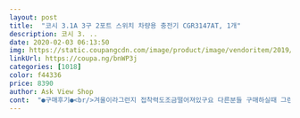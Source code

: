 ```yaml
---
layout: post 
title:  "코시 3.1A 3구 2포트 스위치 차량용 충전기 CGR3147AT, 1개" 
description: 코시 3. ..
date: 2020-02-03 06:13:50 
img: https://static.coupangcdn.com/image/product/image/vendoritem/2019/01/28/3339545327/d82a7b79-2778-48d5-b25a-1da7e76f34a8.jpg 
linkUrl: https://coupa.ng/bnWP3j 
categories: [1018] 
color: f44336 
price: 8390 
author: Ask View Shop 
cont:  "●구매후기●<br/>겨울이라그런지 접착력도조금떨어져있구요 다른분들 구매하실때 그런부분만 참고하시면 될꺼같아요~~^^<br/>버튼 형식이여서 안쓰는 잭은 꺼두고 하나만 켜놓고 다녀요 완전 만족!<br/>새로운 테이프를 새로 구입하시는게 좋을것같아요<br/>이거 제외하고는 아주 좋습니다.<br/><br/>이것저것 쓸게 많아서 3구짜리 구매했는데 디자인도 이쁘고 3구짜리라 유용하게 쓸듯 ㅎㅎ<br/>제품상태도 배송속도도 쵝오라서그런지 주문한지 하루도안되서받았어요 그래서좋습니다~~^^<br/>제품은 진짜 빠릅니다.<br/><br/>조금 결합이잘안되긴하지만 나쁘지않아요 차량이흔들려서그런건지<br/>참고라실점은 차량의부착면이 평평하지않을경우 잘안붙어요<br/>추천~꾸욱!<br/>하지만 USB연결하는 곳이 양쪽 사이드에 있어서 약간 불편하지만 대체로 만족합니다<br/>하지만 같이 온 3M 밸크로테이프?는 완전 허접합니다.<br/> 힘이없고 밑으로 축 처져서 버렸어요<br/>후기에 잭이 안맞어서 덜컹거린다고 해서 불안했는데, 다행이 제 차에는 딱 맞아 떨어져서 덜컹거리지도않고 혼자 빠지지도 않아요<br/>" 
---
```


